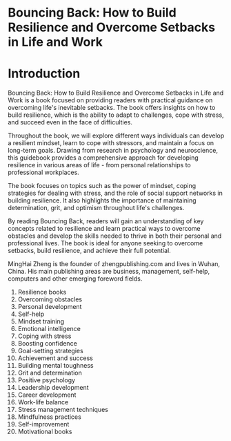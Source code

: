 # Bouncing Back: How to Build Resilience and Overcome Setbacks in Life and Work

# Introduction

Bouncing Back: How to Build Resilience and Overcome Setbacks in Life and Work is a book focused on providing readers with practical guidance on overcoming life's inevitable setbacks. The book offers insights on how to build resilience, which is the ability to adapt to challenges, cope with stress, and succeed even in the face of difficulties.

Throughout the book, we will explore different ways individuals can develop a resilient mindset, learn to cope with stressors, and maintain a focus on long-term goals. Drawing from research in psychology and neuroscience, this guidebook provides a comprehensive approach for developing resilience in various areas of life - from personal relationships to professional workplaces.

The book focuses on topics such as the power of mindset, coping strategies for dealing with stress, and the role of social support networks in building resilience. It also highlights the importance of maintaining determination, grit, and optimism throughout life's challenges.

By reading Bouncing Back, readers will gain an understanding of key concepts related to resilience and learn practical ways to overcome obstacles and develop the skills needed to thrive in both their personal and professional lives. The book is ideal for anyone seeking to overcome setbacks, build resilience, and achieve their full potential.

MingHai Zheng is the founder of zhengpublishing.com and lives in Wuhan, China. His main publishing areas are business, management, self-help, computers and other emerging foreword fields.



1. Resilience books
2. Overcoming obstacles
3. Personal development
4. Self-help
5. Mindset training
6. Emotional intelligence
7. Coping with stress
8. Boosting confidence
9. Goal-setting strategies
10. Achievement and success
11. Building mental toughness
12. Grit and determination
13. Positive psychology
14. Leadership development
15. Career development
16. Work-life balance
17. Stress management techniques
18. Mindfulness practices
19. Self-improvement
20. Motivational books


